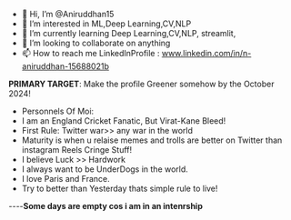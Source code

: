 - 👋 Hi, I’m @Aniruddhan15
- 👀 I’m interested in ML,Deep Learning,CV,NLP
- 🌱 I’m currently learning Deep Learning,CV,NLP, streamlit, 
- 💞️ I’m looking to collaborate on anything 
- 📫 How to reach me LinkedInProfile : www.linkedin.com/in/n-aniruddhan-15688021b

**PRIMARY TARGET**:
Make the profile Greener somehow by the October 2024!

- Personnels Of Moi:
- I am an England Cricket Fanatic, But Virat-Kane Bleed!
- First Rule: Twitter war>> any war in the world
- Maturity is when u relaise memes and trolls are better on Twitter than instagram Reels Cringe Stuff!
- I believe Luck >> Hardwork
- I always want to be UnderDogs in the world.
- I love Paris and France.
- Try to better than Yesterday thats simple rule to live!

----**Some days are empty cos i am in an intenrship**
<!---
Aniruddhan15/Aniruddhan15 is a ✨ special ✨ repository because its `README.md` (this file) appears on your GitHub profile.
You can click the Preview link to take a look at your changes.
--->

